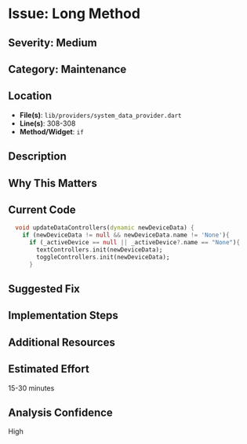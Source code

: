 # Issue: Long Method

## Severity: Medium

## Category: Maintenance

## Location
- **File(s)**: `lib/providers/system_data_provider.dart`
- **Line(s)**: 308-308
- **Method/Widget**: `if`

## Description


## Why This Matters


## Current Code
```dart
  void updateDataControllers(dynamic newDeviceData) {
    if (newDeviceData != null && newDeviceData.name != 'None'){
      if (_activeDevice == null || _activeDevice?.name == "None"){
        textControllers.init(newDeviceData);
        toggleControllers.init(newDeviceData);
      }
```

## Suggested Fix


## Implementation Steps


## Additional Resources


## Estimated Effort
15-30 minutes

## Analysis Confidence
High

